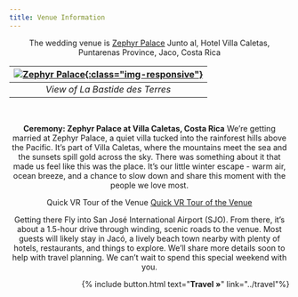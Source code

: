 ```yaml
---
title: Venue Information
---
```


<p style='text-align: center'>The wedding venue is <a href='https://maps.app.goo.gl/ubD3wVfE6WosJkqH6'>Zephyr Palace</a>
Junto al, Hotel Villa Caletas, Puntarenas Province, Jaco, Costa Rica
</p>


|[![Zephyr Palace](../assets/images/zephyr_building.jpg){:class="img-responsive"}](../assets/images/bastide-wide-lq.jpg)|  
|:--:|
| *View of La Bastide des Terres* |



<br>

<p style='text-align: center'> <b>Ceremony: Zephyr Palace at Villa Caletas, Costa Rica</b> We’re getting married at Zephyr Palace, a quiet villa tucked into the rainforest hills above the Pacific. It’s part of Villa Caletas, where the mountains meet the sea and the sunsets spill gold across the sky. There was something about it that made us feel like this was the place.
It’s our little winter escape - warm air, ocean breeze, and a chance to slow down and share this moment with the people we love most.</p>

<p style='text-align: center'> Quick VR Tour of the Venue <a href='https://hotelvillacaletas.com/virtual-tour/'>Quick VR Tour of the Venue</a></p>

<p style='text-align: center'>
Getting there
Fly into San José International Airport (SJO). From there, it’s about a 1.5-hour drive through winding, scenic roads to the venue. Most guests will likely stay in Jacó, a lively beach town nearby with plenty of hotels, restaurants, and things to explore. We’ll share more details soon to help with travel planning.
We can’t wait to spend this special weekend with you.
</p>

<p style='text-align: right'>
{% include button.html text="<b>Travel »</b>" link="../travel"%}
</p>
